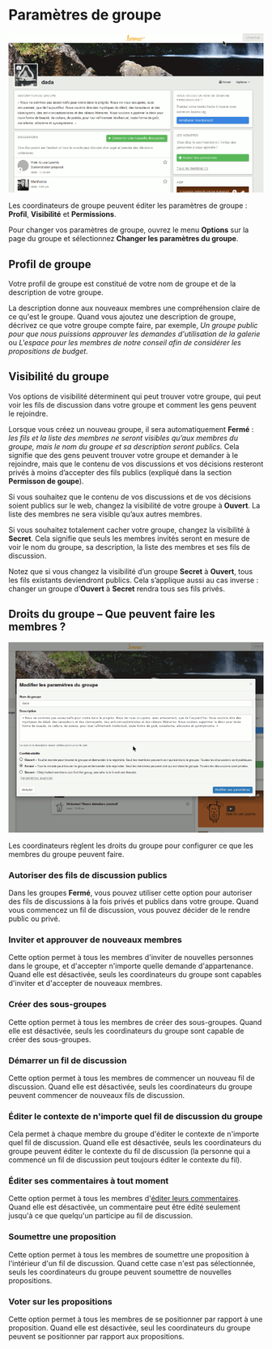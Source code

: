 # Paramètres de groupe

<img class="screenshot" alt="Dérouler les options de groupe" src="edit_group_settings.gif" />

Les coordinateurs de groupe peuvent éditer les paramètres de groupe&nbsp;: **Profil**, **Visibilité** et **Permissions**.

Pour changer vos paramètres de groupe, ouvrez le menu **Options** sur la page du groupe et sélectionnez **Changer les paramètres du groupe**.

## Profil de groupe

Votre profil de groupe est constitué de votre nom de groupe et de la description de votre groupe.

La description donne aux nouveaux membres une compréhension claire de ce qu'est le groupe. Quand vous ajoutez une description de groupe, décrivez ce que votre groupe compte faire, par exemple, *Un groupe public pour que nous puissions approuver les demandes d'utilisation de la galerie* ou *L'espace pour les membres de notre conseil afin de considérer les propositions de budget*.

## Visibilité du groupe

Vos options de visibilité déterminent qui peut trouver votre groupe, qui peut voir les fils de discussion dans votre groupe et comment les gens peuvent le rejoindre.

Lorsque vous créez un nouveau groupe, il sera automatiquement **Fermé**&nbsp;: *les fils et la liste des membres ne seront visibles qu’aux membres du groupe, mais le nom du groupe et sa description seront publics.* Cela signifie que des gens peuvent trouver votre groupe et demander à le rejoindre, mais que le contenu de vos discussions et vos décisions resteront privés à moins d’accepter des fils publics (expliqué dans la section **Permisson de goupe**).

Si vous souhaitez que le contenu de vos discussions et de vos décisions soient publics sur le web, changez la visibilité de votre groupe à **Ouvert**. La liste des membres ne sera visible qu’aux autres membres.

Si vous souhaitez totalement cacher votre groupe, changez la visibilité à **Secret**. Cela signifie que seuls les membres invités seront en mesure de voir le nom du groupe, sa description, la liste des membres et ses fils de discussion.

Notez que si vous changez la visibilité d’un groupe **Secret** à **Ouvert**, tous les fils existants deviendront publics. Cela s’applique aussi au cas inverse&nbsp;: changer un groupe d’**Ouvert** à **Secret** rendra tous ses fils privés.



## Droits du groupe – Que peuvent faire les membres ?

<img class="screenshot" alt="Dérouler les options de groupe" src="edit_permissions.gif" />

Les coordinateurs règlent les droits du groupe pour configurer ce que les membres du groupe peuvent faire.

### Autoriser des fils de discussion publics

Dans les groupes **Fermé**, vous pouvez utiliser cette option pour autoriser des fils de discussions à la fois privés et publics dans votre groupe. Quand vous commencez un fil de discussion, vous pouvez décider de le rendre public ou privé.

### Inviter et approuver de nouveaux membres

Cette option permet à tous les membres d'inviter de nouvelles personnes dans le groupe, et d'accepter n'importe quelle demande d'appartenance. Quand elle est désactivée, seuls les coordinateurs du groupe sont capables d'inviter et d'accepter de nouveaux membres.

### Créer des sous-groupes

Cette option permet à tous les membres de créer des sous-groupes. Quand elle est désactivée, seuls les coordinateurs du groupe sont capable de créer des sous-groupes.

### Démarrer un fil de discussion

Cette option permet à tous les membres de commencer un nouveau fil de discussion. Quand elle est désactivée, seuls les coordinateurs du groupe peuvent commencer de nouveaux fils de discussion.

### Éditer le contexte de n'importe quel fil de discussion du groupe

Cela permet à chaque membre du groupe d'éditer le contexte de n'importe quel fil de discussion. Quand elle est désactivée, seuls les coordinateurs du groupe peuvent éditer le contexte du fil de discussion (la personne qui a commencé un fil de discussion peut toujours éditer le contexte du fil).

### Éditer ses commentaires à tout moment

Cette option permet à tous les membres d'[éditer leurs commentaires](comments.html#editing-a-comment). Quand elle est désactivée, un commentaire peut être édité seulement jusqu'à ce que quelqu'un participe au fil de discussion.

### Soumettre une proposition

Cette option permet à tous les membres de soumettre une proposition à l'intérieur d'un fil de discussion. Quand cette case n'est pas sélectionnée, seuls les coordinateurs du groupe peuvent soumettre de nouvelles propositions.

### Voter sur les propositions

Cette option permet à tous les membres de se positionner par rapport à une proposition. Quand elle est désactivée, seul les coordinateurs du groupe peuvent se positionner par rapport aux propositions.
